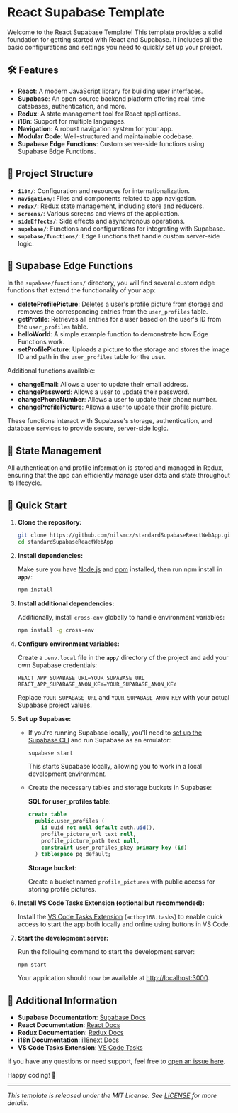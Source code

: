 # React Supabase Template

Welcome to the React Supabase Template! This template provides a solid foundation for getting started with React and Supabase. It includes all the basic configurations and settings you need to quickly set up your project.

## 🛠️ Features

- **React**: A modern JavaScript library for building user interfaces.
- **Supabase**: An open-source backend platform offering real-time databases, authentication, and more.
- **Redux**: A state management tool for React applications.
- **i18n**: Support for multiple languages.
- **Navigation**: A robust navigation system for your app.
- **Modular Code**: Well-structured and maintainable codebase.
- **Supabase Edge Functions**: Custom server-side functions using Supabase Edge Functions.

## 📂 Project Structure

- **`i18n/`**: Configuration and resources for internationalization.
- **`navigation/`**: Files and components related to app navigation.
- **`redux/`**: Redux state management, including store and reducers.
- **`screens/`**: Various screens and views of the application.
- **`sideEffects/`**: Side effects and asynchronous operations.
- **`supabase/`**: Functions and configurations for integrating with Supabase.
- **`supabase/functions/`**: Edge Functions that handle custom server-side logic.

## 🧩 Supabase Edge Functions

In the `supabase/functions/` directory, you will find several custom edge functions that extend the functionality of your app:

- **deleteProfilePicture**: Deletes a user's profile picture from storage and removes the corresponding entries from the `user_profiles` table.
- **getProfile**: Retrieves all entries for a user based on the user's ID from the `user_profiles` table.
- **helloWorld**: A simple example function to demonstrate how Edge Functions work.
- **setProfilePicture**: Uploads a picture to the storage and stores the image ID and path in the `user_profiles` table for the user.

Additional functions available:

- **changeEmail**: Allows a user to update their email address.
- **changePassword**: Allows a user to update their password.
- **changePhoneNumber**: Allows a user to update their phone number.
- **changeProfilePicture**: Allows a user to update their profile picture.

These functions interact with Supabase's storage, authentication, and database services to provide secure, server-side logic.

## 🔄 State Management

All authentication and profile information is stored and managed in Redux, ensuring that the app can efficiently manage user data and state throughout its lifecycle.

## 🚀 Quick Start

1. **Clone the repository:**

   ```bash
   git clone https://github.com/nilsmcz/standardSupabaseReactWebApp.git
   cd standardSupabaseReactWebApp
   ```

2. **Install dependencies:**

   Make sure you have [Node.js](https://nodejs.org/) and [npm](https://www.npmjs.com/) installed, then run npm install in **`app/`**:

   ```bash
   npm install
   ```

3. **Install additional dependencies:**

   Additionally, install `cross-env` globally to handle environment variables:

   ```bash
   npm install -g cross-env
   ```

4. **Configure environment variables:**

   Create a `.env.local` file in the **`app/`** directory of the project and add your own Supabase credentials:

   ```env
   REACT_APP_SUPABASE_URL=YOUR_SUPABASE_URL
   REACT_APP_SUPABASE_ANON_KEY=YOUR_SUPABASE_ANON_KEY
   ```

   Replace `YOUR_SUPABASE_URL` and `YOUR_SUPABASE_ANON_KEY` with your actual Supabase project values.

5. **Set up Supabase:**

   - If you're running Supabase locally, you'll need to [set up the Supabase CLI](https://supabase.com/docs/guides/cli) and run Supabase as an emulator:

     ```bash
     supabase start
     ```

     This starts Supabase locally, allowing you to work in a local development environment.

   - Create the necessary tables and storage buckets in Supabase:

     **SQL for user_profiles table**:

     ```sql
     create table
       public.user_profiles (
         id uuid not null default auth.uid(),
         profile_picture_url text null,
         profile_picture_path text null,
         constraint user_profiles_pkey primary key (id)
       ) tablespace pg_default;
     ```

     **Storage bucket**:

     Create a bucket named `profile_pictures` with public access for storing profile pictures.

6. **Install VS Code Tasks Extension (optional but recommended):**

   Install the [VS Code Tasks Extension](https://marketplace.visualstudio.com/items?itemName=actboy168.tasks) (`actboy168.tasks`) to enable quick access to start the app both locally and online using buttons in VS Code.

7. **Start the development server:**

   Run the following command to start the development server:

   ```bash
   npm start
   ```

   Your application should now be available at [http://localhost:3000](http://localhost:3000).

## 📝 Additional Information

- **Supabase Documentation**: [Supabase Docs](https://supabase.com/docs)
- **React Documentation**: [React Docs](https://reactjs.org/docs/getting-started.html)
- **Redux Documentation**: [Redux Docs](https://redux.js.org/)
- **i18n Documentation**: [i18next Docs](https://www.i18next.com/)
- **VS Code Tasks Extension**: [VS Code Tasks](https://marketplace.visualstudio.com/items?itemName=actboy168.tasks)

If you have any questions or need support, feel free to [open an issue here](https://github.com/nilsmcz/standardSupabaseReactWebApp/issues).

Happy coding! 🚀

---

*This template is released under the MIT License. See [LICENSE](LICENSE) for more details.*
